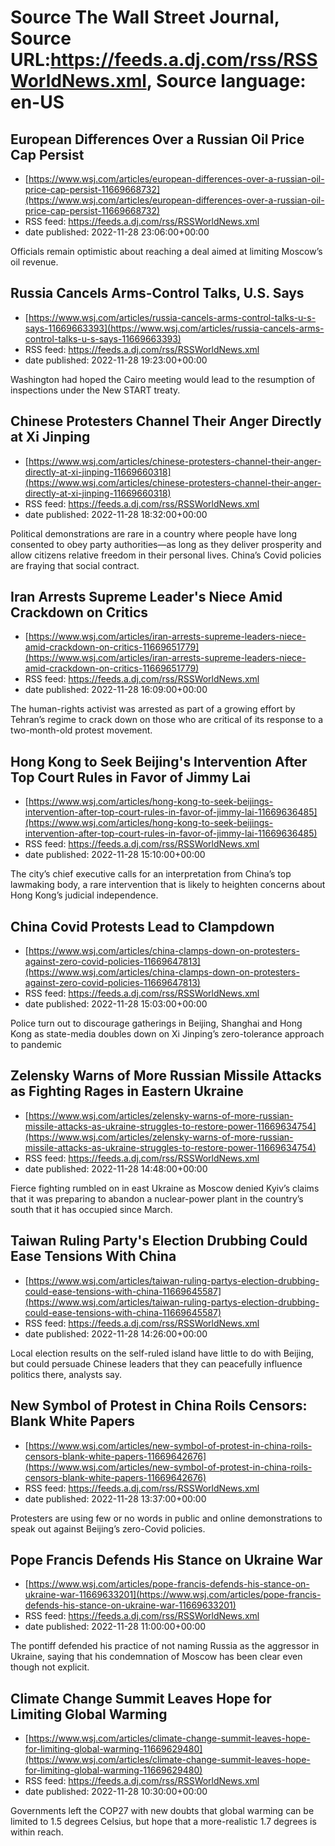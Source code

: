 # Source The Wall Street Journal, Source URL:https://feeds.a.dj.com/rss/RSSWorldNews.xml, Source language: en-US

## European Differences Over a Russian Oil Price Cap Persist
 - [https://www.wsj.com/articles/european-differences-over-a-russian-oil-price-cap-persist-11669668732](https://www.wsj.com/articles/european-differences-over-a-russian-oil-price-cap-persist-11669668732)
 - RSS feed: https://feeds.a.dj.com/rss/RSSWorldNews.xml
 - date published: 2022-11-28 23:06:00+00:00

Officials remain optimistic about reaching a deal aimed at limiting Moscow’s oil revenue.

## Russia Cancels Arms-Control Talks, U.S. Says
 - [https://www.wsj.com/articles/russia-cancels-arms-control-talks-u-s-says-11669663393](https://www.wsj.com/articles/russia-cancels-arms-control-talks-u-s-says-11669663393)
 - RSS feed: https://feeds.a.dj.com/rss/RSSWorldNews.xml
 - date published: 2022-11-28 19:23:00+00:00

Washington had hoped the Cairo meeting would lead to the resumption of inspections under the New START treaty.

## Chinese Protesters Channel Their Anger Directly at Xi Jinping
 - [https://www.wsj.com/articles/chinese-protesters-channel-their-anger-directly-at-xi-jinping-11669660318](https://www.wsj.com/articles/chinese-protesters-channel-their-anger-directly-at-xi-jinping-11669660318)
 - RSS feed: https://feeds.a.dj.com/rss/RSSWorldNews.xml
 - date published: 2022-11-28 18:32:00+00:00

Political demonstrations are rare in a country where people have long consented to obey party authorities—as long as they deliver prosperity and allow citizens relative freedom in their personal lives. China’s Covid policies are fraying that social contract.

## Iran Arrests Supreme Leader's Niece Amid Crackdown on Critics
 - [https://www.wsj.com/articles/iran-arrests-supreme-leaders-niece-amid-crackdown-on-critics-11669651779](https://www.wsj.com/articles/iran-arrests-supreme-leaders-niece-amid-crackdown-on-critics-11669651779)
 - RSS feed: https://feeds.a.dj.com/rss/RSSWorldNews.xml
 - date published: 2022-11-28 16:09:00+00:00

The human-rights activist was arrested as part of a growing effort by Tehran’s regime to crack down on those who are critical of its response to a two-month-old protest movement.

## Hong Kong to Seek Beijing's Intervention After Top Court Rules in Favor of Jimmy Lai
 - [https://www.wsj.com/articles/hong-kong-to-seek-beijings-intervention-after-top-court-rules-in-favor-of-jimmy-lai-11669636485](https://www.wsj.com/articles/hong-kong-to-seek-beijings-intervention-after-top-court-rules-in-favor-of-jimmy-lai-11669636485)
 - RSS feed: https://feeds.a.dj.com/rss/RSSWorldNews.xml
 - date published: 2022-11-28 15:10:00+00:00

The city’s chief executive calls for an interpretation from China’s top lawmaking body, a rare intervention that is likely to heighten concerns about Hong Kong’s judicial independence.

## China Covid Protests Lead to Clampdown
 - [https://www.wsj.com/articles/china-clamps-down-on-protesters-against-zero-covid-policies-11669647813](https://www.wsj.com/articles/china-clamps-down-on-protesters-against-zero-covid-policies-11669647813)
 - RSS feed: https://feeds.a.dj.com/rss/RSSWorldNews.xml
 - date published: 2022-11-28 15:03:00+00:00

Police turn out to discourage gatherings in Beijing, Shanghai and Hong Kong as state-media doubles down on Xi Jinping’s zero-tolerance approach to pandemic

## Zelensky Warns of More Russian Missile Attacks as Fighting Rages in Eastern Ukraine
 - [https://www.wsj.com/articles/zelensky-warns-of-more-russian-missile-attacks-as-ukraine-struggles-to-restore-power-11669634754](https://www.wsj.com/articles/zelensky-warns-of-more-russian-missile-attacks-as-ukraine-struggles-to-restore-power-11669634754)
 - RSS feed: https://feeds.a.dj.com/rss/RSSWorldNews.xml
 - date published: 2022-11-28 14:48:00+00:00

Fierce fighting rumbled on in east Ukraine as Moscow denied Kyiv’s claims that it was preparing to abandon a nuclear-power plant in the country’s south that it has occupied since March.

## Taiwan Ruling Party's Election Drubbing Could Ease Tensions With China
 - [https://www.wsj.com/articles/taiwan-ruling-partys-election-drubbing-could-ease-tensions-with-china-11669645587](https://www.wsj.com/articles/taiwan-ruling-partys-election-drubbing-could-ease-tensions-with-china-11669645587)
 - RSS feed: https://feeds.a.dj.com/rss/RSSWorldNews.xml
 - date published: 2022-11-28 14:26:00+00:00

Local election results on the self-ruled island have little to do with Beijing, but could persuade Chinese leaders that they can peacefully influence politics there, analysts say.

## New Symbol of Protest in China Roils Censors: Blank White Papers
 - [https://www.wsj.com/articles/new-symbol-of-protest-in-china-roils-censors-blank-white-papers-11669642676](https://www.wsj.com/articles/new-symbol-of-protest-in-china-roils-censors-blank-white-papers-11669642676)
 - RSS feed: https://feeds.a.dj.com/rss/RSSWorldNews.xml
 - date published: 2022-11-28 13:37:00+00:00

Protesters are using few or no words in public and online demonstrations to speak out against Beijing’s zero-Covid policies.

## Pope Francis Defends His Stance on Ukraine War
 - [https://www.wsj.com/articles/pope-francis-defends-his-stance-on-ukraine-war-11669633201](https://www.wsj.com/articles/pope-francis-defends-his-stance-on-ukraine-war-11669633201)
 - RSS feed: https://feeds.a.dj.com/rss/RSSWorldNews.xml
 - date published: 2022-11-28 11:00:00+00:00

The pontiff defended his practice of not naming Russia as the aggressor in Ukraine, saying that his condemnation of Moscow has been clear even though not explicit.

## Climate Change Summit Leaves Hope for Limiting Global Warming
 - [https://www.wsj.com/articles/climate-change-summit-leaves-hope-for-limiting-global-warming-11669629480](https://www.wsj.com/articles/climate-change-summit-leaves-hope-for-limiting-global-warming-11669629480)
 - RSS feed: https://feeds.a.dj.com/rss/RSSWorldNews.xml
 - date published: 2022-11-28 10:30:00+00:00

Governments left the COP27 with new doubts that global warming can be limited to 1.5 degrees Celsius, but hope that a more-realistic 1.7 degrees is within reach.
